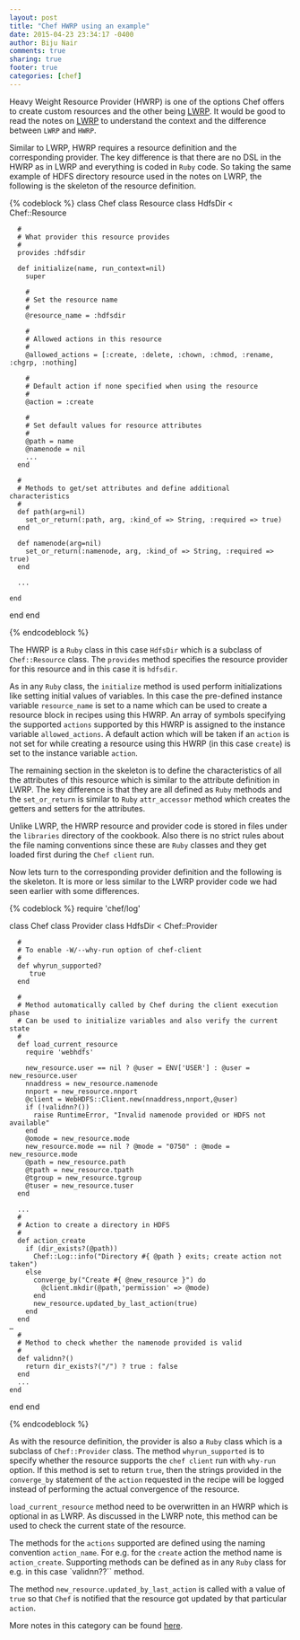 ```yaml
---
layout: post
title: "Chef HWRP using an example"
date: 2015-04-23 23:34:17 -0400
author: Biju Nair
comments: true
sharing: true
footer: true
categories: [chef]
---
```

Heavy Weight Resource Provider (HWRP) is one of the options Chef offers to create custom resources and the other being [LWRP](http://blog.asquareb.com/blog/2015/04/19/chef-lwrp-using-hdfs-directory-as-an-example/). It would be good to read the notes on [LWRP](http://blog.asquareb.com/blog/2015/04/19/chef-lwrp-using-hdfs-directory-as-an-example/) to understand the context and the difference between ``LWRP`` and ``HWRP``.

Similar to LWRP, HWRP requires a resource definition and the corresponding provider. The key difference is that there are no DSL in the HWRP as in LWRP and everything is coded in ``Ruby`` code. So taking the same example of HDFS directory resource used in the notes on LWRP, the following is the skeleton of the resource definition. 
<!-- more -->
{% codeblock %}
class Chef
  class Resource
    class HdfsDir < Chef::Resource

      #
      # What provider this resource provides
      #
      provides :hdfsdir

      def initialize(name, run_context=nil)
        super

        #
        # Set the resource name
        #
        @resource_name = :hdfsdir

        #
        # Allowed actions in this resource
        #
        @allowed_actions = [:create, :delete, :chown, :chmod, :rename, :chgrp, :nothing]

        #
        # Default action if none specified when using the resource
        #
        @action = :create

        #
        # Set default values for resource attributes
        #
        @path = name
        @namenode = nil
        ...
      end
      
      #
      # Methods to get/set attributes and define additional characteristics
      #
      def path(arg=nil)
        set_or_return(:path, arg, :kind_of => String, :required => true)
      end

      def namenode(arg=nil)
        set_or_return(:namenode, arg, :kind_of => String, :required => true)
      end

      ...

    end
  end
end

{% endcodeblock %}

The HWRP is a ``Ruby`` class in this case ``HdfsDir`` which is a subclass of ``Chef::Resource`` class. The ``provides`` method specifies the resource provider for this resource and in this case it is ``hdfsdir``.

As in any ``Ruby`` class, the ``initialize`` method is used perform initializations like setting initial values of variables. In this case the pre-defined instance variable ``resource_name`` is set to a name which can be used to create a resource block in recipes using this HWRP. An array of symbols specifying the supported ``actions`` supported by this HWRP is assigned to the instance variable ``allowed_actions``. A default action which will be taken if an ``action`` is not set for while creating a resource using this HWRP (in this case ``create``) is set to the instance variable ``action``.

The remaining section in the skeleton is to define the characteristics of all the attributes of this resource which is similar to the attribute definition in LWRP. The key difference is that they are all defined as ``Ruby`` methods and the ``set_or_return`` is similar to ``Ruby`` ``attr_accessor`` method which creates the getters and setters for the attributes.

Unlike LWRP, the HWRP resource and provider code is stored in files under the ``libraries`` directory of the cookbook. Also there is no strict rules about the file naming conventions since these are `` Ruby `` classes and they get loaded first during the `` Chef client `` run.

Now lets turn to the corresponding provider definition and the following is the skeleton. It is more or less similar to the LWRP provider code we had seen earlier with some differences.

{% codeblock %}
require 'chef/log'

class Chef
  class Provider
    class HdfsDir < Chef::Provider

      #
      # To enable -W/--why-run option of chef-client
      #
      def whyrun_supported?
         true
      end

      #
      # Method automatically called by Chef during the client execution phase
      # Can be used to initialize variables and also verify the current state
      #
      def load_current_resource
        require 'webhdfs'

        new_resource.user == nil ? @user = ENV['USER'] : @user = new_resource.user
        nnaddress = new_resource.namenode
        nnport = new_resource.nnport
        @client = WebHDFS::Client.new(nnaddress,nnport,@user)
        if (!validnn?())
          raise RuntimeError, "Invalid namenode provided or HDFS not available"
        end
        @omode = new_resource.mode
        new_resource.mode == nil ? @mode = "0750" : @mode = new_resource.mode
        @path = new_resource.path
        @tpath = new_resource.tpath
        @tgroup = new_resource.tgroup
        @tuser = new_resource.tuser
      end

      ...
      #
      # Action to create a directory in HDFS
      #
      def action_create
        if (dir_exists?(@path))
          Chef::Log::info("Directory #{ @path } exits; create action not taken")
        else
          converge_by("Create #{ @new_resource }") do
            @client.mkdir(@path,'permission' => @mode)
          end
          new_resource.updated_by_last_action(true)
        end
      end
    …
      #
      # Method to check whether the namenode provided is valid
      #
      def validnn?()
        return dir_exists?("/") ? true : false
      end
      ...
    end
  end
end

{% endcodeblock %}

As with the resource definition, the provider is also a ``Ruby`` class which is a subclass of ``Chef::Provider`` class. The method ``whyrun_supported`` is to specify whether the resource supports the ``chef client`` run with ``why-run`` option. If this method is set to return ``true``, then the strings provided in the ``converge_by`` statement of the ``action`` requested in the recipe will be logged instead of performing the actual convergence of the resource.

``load_current_resource`` method need to be overwritten in an HWRP which is optional in as LWRP. As discussed in the LWRP note, this method can be used to check the current state of the resource. 

The methods for the ``actions`` supported are defined using the naming convention ``action_name``. For e.g. for the ``create`` action the method name is ``action_create``. Supporting methods can be defined as in any ``Ruby`` class for e.g. in this case `validnn??`` method. 

The method ``new_resource.updated_by_last_action`` is called with a value of ``true`` so that ``Chef`` is notified that the resource got updated by that particular ``action``.

More notes in this category can be found [here](http://blog.asquareb.com/blog/categories/chef/).
